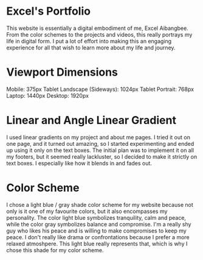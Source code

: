 # **Excel's Portfolio**

This website is essentially a digital embodiment of me, Excel Aibangbee. From the color schemes to the projects and videos, this really portrays my life in digital form. I put a lot of effort into making this an engaging experience for all that wish to learn more about my life and journey.

# **Viewport Dimensions**

Mobile: 375px
Tablet Landscape (Sideways): 1024px
Tablet Portrait: 768px
Laptop: 1440px
Desktop: 1920px

# **Linear and Angle Linear Gradient**

I used linear gradients on my project and about me pages. I tried it out on one page, and it turned out amazing, so I started experimenting and ended up using it only on the text boxes. The initial plan was to implement it on all my footers, but it seemed really lackluster, so I decided to make it strictly on text boxes. I especially like how it blends in and fades out.

# **Color Scheme**

I chose a light blue / gray shade color scheme for my website because not only is it one of my favourite colors, but it also encompasses my personality. The color light blue symbolizes tranquility, calm and peace, while the color gray symbolizes balance and compromise. I'm a really shy guy who likes his peace and is willing to make compromises to keep my peace. I don't really like drama or confrontations because I prefer a more relaxed atmoshpere. This light blue really represents that, which is why I chose this shade for my color scheme.
